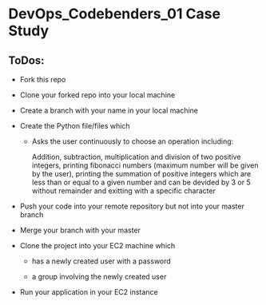 # DevOps_Codebenders_01 Case Study

## ToDos:

* Fork this repo

* Clone your forked repo into your local machine

* Create a branch with your name in your local machine

* Create the Python file/files which

    * Asks the user continuously to choose an operation including:
    
        Addition, subtraction, multiplication and division of two positive integers, printing fibonacci numbers (maximum number will be given by the user), printing the summation of positive integers which are less than or equal to a given number and can be devided by 3 or 5 without remainder and exitting with a specific character
  
* Push your code into your remote repository but not into your master branch
  
* Merge your branch with your master

* Clone the project into your EC2 machine which

    * has a newly created user with a password
    
    * a group involving the newly created user</span> 
  
* Run your application in your EC2 instance
